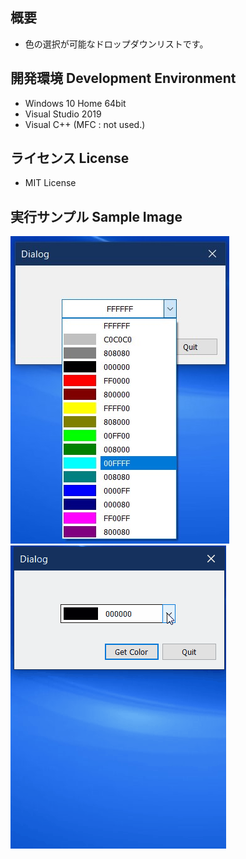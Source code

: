 ## 概要
- 色の選択が可能なドロップダウンリストです。

## 開発環境 Development Environment
- Windows 10 Home 64bit  
- Visual Studio 2019  
- Visual C++ (MFC : not used.)  

## ライセンス License
- MIT License  

## 実行サンプル Sample Image
![](Image/ColorSelectCombo.jpg)
![](Image/ColorSelectCombo.gif)

